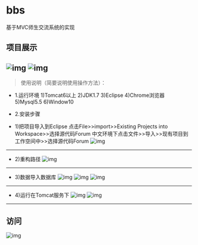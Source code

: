 # bbs
基于MVC师生交流系统的实现
## 项目展示
![img](https://raw.githubusercontent.com/xkloveme/bbs/master/img/1.png)
![img](https://raw.githubusercontent.com/xkloveme/bbs/master/img/2.png)
-------------
> 使用说明（简要说明使用操作方法）：
- 1.运行环境
1)Tomcat6以上
2)JDK1.7
3)Eclipse
4)Chrome浏览器
5)Mysql5.5
6)Window10




- 2.安装步骤
 - 1)把项目导入到Eclipse
点击File>>import>>Existing Projects into Workspace>>选择源代码Forum
中文环境下点击文件>>导入>>现有项目到工作空间中>>选择源代码Forum
![img](https://raw.githubusercontent.com/xkloveme/bbs/master/img/3.png)
-----------
 - 2)重构路径
 ![img](https://raw.githubusercontent.com/xkloveme/bbs/master/img/4.png)
 ----------
 - 3)数据导入数据库
 ![img](https://raw.githubusercontent.com/xkloveme/bbs/master/img/5.png)
 ![img](https://raw.githubusercontent.com/xkloveme/bbs/master/img/6.png)
 ![img](https://raw.githubusercontent.com/xkloveme/bbs/master/img/7.png)
 ---------
 - 4)运行在Tomcat服务下
 ![img](https://raw.githubusercontent.com/xkloveme/bbs/master/img/8.png)
 ![img](https://raw.githubusercontent.com/xkloveme/bbs/master/img/9.png)
 ----------
## 访问
 ![img](https://raw.githubusercontent.com/xkloveme/bbs/master/img/10.png)
